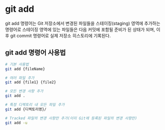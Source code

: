 # git add

git add 명령어는 Git 저장소에서 변경된 파일들을 스테이징(staging) 영역에 추가하는 명령어로 스테이징 영역에 있는 파일들은 다음 커밋에 포함될 준비가 된 상태가 되며, 이후 git commit 명령어로 실제 저장소 히스토리에 기록된다.

## git add 명령어 사용법

```bash
# 기본 사용법
git add {fileName}

# 여러 파일 추가
git add {file1} {file2}

# 모든 변경 사항 추가
git add .

# 특정 디렉토리 내 모든 파일 추가
git add {디렉토리명}/

# Tracked 파일의 변경 사항만 추가(이미 Git에 등록된 파일의 변경 사항만)
git add -u
```
